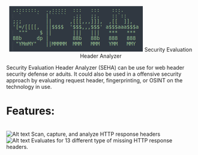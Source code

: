 
<center><img src="https://github.com/1KevinFigueroa/SEHA/blob/main/images/SEHA.png" alt="Alt text" title="Optional title">
Security  Evaluation  Header  Analyzer</center>

<p> Security Evaluation Header Analyzer (SEHA) can be use for web header security defense or aduits. It could also
be used in a offensive security approach by evaluating request header, fingerprinting, or OSINT on the technology
in use.</p>

<h1>Features:</h1><br>
<img scr="https://github.com/1KevinFigueroa/SEHA/blob/main/images/check.png" alt="Alt text" title="Optional title"> Scan, capture, and analyze HTTP response headers<br>
<img scr="https://github.com/1KevinFigueroa/SEHA/blob/main/images/check.png" alt="Alt text" title="Optional title"> Evaluates for 13 different type of missing HTTP response headers.<br>